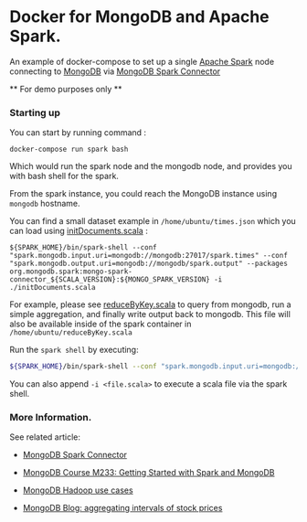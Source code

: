 # Docker for MongoDB and Apache Spark. 

An example of docker-compose to set up a single [Apache Spark](http://spark.apache.org/) node connecting to [MongoDB](https://www.mongodb.com/) via [MongoDB Spark Connector](https://github.com/mongodb/mongo-spark)

** For demo purposes only **

### Starting up 

You can start by running command : 

```
docker-compose run spark bash
```

Which would run the spark node and the mongodb node, and provides you with bash shell for the spark. 

From the spark instance, you could reach the MongoDB instance using `mongodb` hostname. 

You can find a small dataset example in `/home/ubuntu/times.json` which you can load using [initDocuments.scala](spark/files/initDocuments.scala) :

```
${SPARK_HOME}/bin/spark-shell --conf "spark.mongodb.input.uri=mongodb://mongodb:27017/spark.times" --conf "spark.mongodb.output.uri=mongodb://mongodb/spark.output" --packages org.mongodb.spark:mongo-spark-connector_${SCALA_VERSION}:${MONGO_SPARK_VERSION} -i ./initDocuments.scala
```


For example, please see [reduceByKey.scala](spark/files/reduceByKey.scala) to query from mongodb, run a simple aggregation, and finally write output back to mongodb. This file will also be available inside of the spark container in `/home/ubuntu/reduceByKey.scala`

Run the `spark shell` by executing: 

```sh
${SPARK_HOME}/bin/spark-shell --conf "spark.mongodb.input.uri=mongodb://mongodb:27017/spark.times" --conf "spark.mongodb.output.uri=mongodb://mongodb/spark.output" --packages org.mongodb.spark:mongo-spark-connector_${SCALA_VERSION}:${MONGO_SPARK_VERSION}
```

You can also append `-i <file.scala>` to execute a scala file via the spark shell. 


### More Information. 

See related article:

* [MongoDB Spark Connector](https://docs.mongodb.com/spark-connector/)

* [MongoDB Course M233: Getting Started with Spark and MongoDB](https://university.mongodb.com/courses/M233/about)

* [MongoDB Hadoop use cases ](https://docs.mongodb.org/ecosystem/use-cases/hadoop/)

* [MongoDB Blog: aggregating intervals of stock prices](https://www.mongodb.com/blog/post/using-mongodb-hadoop-spark-part-1-introduction-setup)

